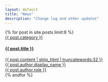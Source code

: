 ```yaml
---
layout: default
title: "News"
description: "Change log and other updates"
---
```


<section class="blog-list-section py-5">
  <div class="container">
    <div class="row">
      {% for post in site.posts limit:9 %}
      <div class="col-12 col-lg-4 mb-5">
        <div class="post-item shadow">
          <a class="post-link" href="{{ post.url | prepend: site.baseurl }}">
            <div class="post-thumb-holder">
              <img class="img-fluid" src="/assets//blog/{{ post.image }}" alt="">
            </div><!--//post-thumb-holder-->
            <div class="post-content-holder p-4">
              <div class="post-type mb-2">
                <span class="font-weight-bold text-primary">
                  {{ post.category }}
                </span>
              </div><!--//post-type-->
              <h4 class="post-title">{{ post.title }}</h4>
              <div class="post-excerpt mb-3">
                {{ post.content | strip_html | truncatewords:32 }}
              </div><!--//post-excerpt-->
              <div class="post-author">
                <div class="row">
                  <div class="col-12 col-lg-3">
                    <div class="profile mb-3">
                      <img class="profile-image img-fluid" src="/assets/team/{{ post.author.image }}" alt=""></div>
                  </div><!--col-12-->
                  <div class="col-12 col-lg-9 pt-1">
                    <div class="name font-weight-bold">{{ post.author.display_name }}</div>
                    <div class="meta">{{ post.author.role }}</div>
                  </div><!--//col-12-->
                </div><!--//row-->
              </div><!--//post-author-->
            </div><!--//post-excerpt-->
          </a><!--//post-link-->
        </div><!--//item-->
      </div><!--//col-->
      {% endfor %}
    </div><!--//row-->
  </div><!--//container-->
</section><!--//blog-list-section-->